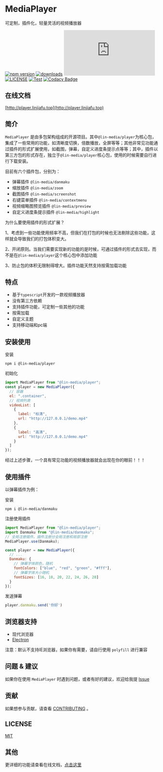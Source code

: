 # MediaPlayer

可定制，插件化，轻量灵活的视频播放器


[![npm version](https://img.shields.io/npm/v/@lin-media/player.svg)](https://www.npmjs.org/package/@lin-media/player) 
[![downloads](http://img.shields.io/npm/dm/@lin-media/player.svg)](https://npmcharts.com/compare/@lin-media/player?minimal=true) 
[![gzip size](http://img.badgesize.io/https://unpkg.com/@lin-media/player/dist/index.js?compression=gzip&label=gzip%20size:%20JS)](http://img.badgesize.io/https://unpkg.com/@lin-media/player/dist/index.js?compression=gzip&label=gzip%20size:%20JS) 
[![LICENSE](https://img.shields.io/badge/License-MIT-yellow.svg)](https://github.com/c10342/media-player/blob/main/LICENSE) 
[![Test](https://github.com/c10342/media-player/actions/workflows/test.yml/badge.svg?branch=main)](https://github.com/c10342/media-player/actions/workflows/test.yml) 
[![Codacy Badge](https://app.codacy.com/project/badge/Grade/5447a8ea758644ccbf7377e1a8288368)](https://www.codacy.com/gh/c10342/media-player/dashboard?utm_source=github.com&amp;utm_medium=referral&amp;utm_content=c10342/media-player&amp;utm_campaign=Badge_Grade)


## 在线文档

[http://player.linjiafu.top](http://player.linjiafu.top)

## 简介

`MediaPlayer` 是由多包架构组成的开源项目。其中`@lin-media/player`为核心包，集成了一些常用的功能，如清晰度切换，倍数播放，全屏等等；其他非常见功能通过插件的形式扩展使用，如截图，弹幕，自定义进度条提示点等等；其中，插件以第三方包的形式存在，独立于`@lin-media/player`核心包，使用的时候需要自行进行下载安装。

目前有六个插件包，分别为：

- 弹幕插件 `@lin-media/danmaku`
- 缩放插件 `@lin-media/zoom`
- 截图插件 `@lin-media/screenshot`
- 右键菜单插件 `@lin-media/contextmenu`
- 视频缩略图预览插件 `@lin-media/preview`
- 自定义进度条提示插件 `@lin-media/highlight`

为什么要使用插件的形式扩展？

1、考虑到一些功能使用频率不高，但我们在打包的时候也无法剔除这些功能，这样就会导致我们的打包体积变大。

2、开闭原则。当我们需要实现新的功能的是时候，可通过插件的形式去实现，而不是在`@lin-media/player`这个核心包中添加功能

3、防止包的体积无限制得增大。插件功能天然支持按需加载功能

## 特点

- 基于`typescript`开发的一款视频播放器
- 没有第三方依赖
- 支持插件功能，可定制一些其他的功能
- 按需加载
- 自定义主题
- 支持移动端和pc端

## 安装使用
 
安装

```
npm i @lin-media/player
```

初始化

```javascript
import MediaPlayer from "@lin-media/player";
const player = new MediaPlayer({
  // 容器
  el: ".container",
  // 视频列表
  videoList: [
    {
      label: "标清",
      url: "http://127.0.0.1/demo.mp4"
    },
    {
      label: "高清",
      url: "http://127.0.0.1/demo.mp4"
    }
  ]
});
```

经过上述步骤，一个具有常见功能的视频播放器就会出现在你的眼前！！！

## 使用插件

以弹幕插件为例：

安装
```
npm i @lin-media/danmaku
```

注册使用插件
```javascript
import MediaPlayer from "@lin-media/player";
import Danmaku from "@lin-media/danmaku";
// 全局注册插件。插件注册分全局注册和局部注册
MediaPlayer.use(Danmaku);

const player = new MediaPlayer({
  // ...
  Danmaku: {
    // 弹幕字体颜色，随机
    fontColors: ["blue", "red", "green", "#fff"],
    // 弹幕字体大小随机
    fontSizes: [16, 18, 20, 22, 24, 26, 28]
  }
});
```

发送弹幕
```javascript
player.danmaku.send('你好')
```

## 浏览器支持

- 现代浏览器
- [Electron](http://electron.atom.io/)

注意：默认不支持IE浏览器，如果你有需要，请自行使用 `polyfill` 进行兼容

## 问题 & 建议

如果你在使用 `MediaPlayer` 时遇到问题，或者有好的建议，欢迎给我提 [Issue](https://github.com/c10342/media-player/issues/new/choose)

## 贡献

如果想参与贡献，请查看 [CONTRIBUTING](https://github.com/c10342/media-player/blob/main/CONTRIBUTING.md) 。

## LICENSE

[MIT](LICENSE)


## 其他

更详细的功能请查看在线文档，[点击这里](http://player.linjiafu.top)
